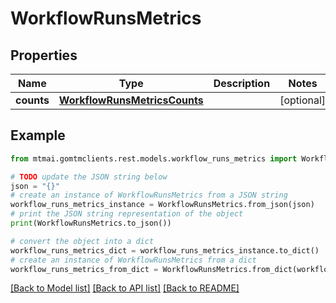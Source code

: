 # WorkflowRunsMetrics


## Properties

Name | Type | Description | Notes
------------ | ------------- | ------------- | -------------
**counts** | [**WorkflowRunsMetricsCounts**](.md) |  | [optional] 

## Example

```python
from mtmai.gomtmclients.rest.models.workflow_runs_metrics import WorkflowRunsMetrics

# TODO update the JSON string below
json = "{}"
# create an instance of WorkflowRunsMetrics from a JSON string
workflow_runs_metrics_instance = WorkflowRunsMetrics.from_json(json)
# print the JSON string representation of the object
print(WorkflowRunsMetrics.to_json())

# convert the object into a dict
workflow_runs_metrics_dict = workflow_runs_metrics_instance.to_dict()
# create an instance of WorkflowRunsMetrics from a dict
workflow_runs_metrics_from_dict = WorkflowRunsMetrics.from_dict(workflow_runs_metrics_dict)
```
[[Back to Model list]](../README.md#documentation-for-models) [[Back to API list]](../README.md#documentation-for-api-endpoints) [[Back to README]](../README.md)


